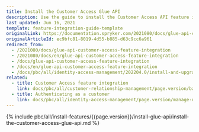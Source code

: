 ```yaml
---
title: Install the Customer Access Glue API
description: Use the guide to install the Customer Access API feature in your project.
last_updated: Jun 16, 2021
template: feature-integration-guide-template
originalLink: https://documentation.spryker.com/2021080/docs/glue-api-customer-access-feature-integration
originalArticleId: ec9bfc81-8019-4d55-b885-d63c9cc6a961
redirect_from:
  - /2021080/docs/glue-api-customer-access-feature-integration
  - /2021080/docs/en/glue-api-customer-access-feature-integration
  - /docs/glue-api-customer-access-feature-integration
  - /docs/en/glue-api-customer-access-feature-integration
  - /docs/pbc/all/identity-access-management/202204.0/install-and-upgrade/install-the-customer-access-glue-api.html
related:
  - title: Customer Access feature integration
    link: docs/pbc/all/customer-relationship-management/page.version/base-shop/install-and-upgrade/install-features/install-the-customer-access-feature.html
  - title: Authenticating as a customer
    link: docs/pbc/all/identity-access-management/page.version/manage-using-glue-api/glue-api-authenticate-as-a-customer.html
---
```


{% include pbc/all/install-features/{{page.version}}/install-glue-api/install-the-customer-access-glue-api.md %} <!-- To edit, see /_includes/pbc/all/install-features/202311.0/install-glue-api/install-the-customer-access-glue-api.md -->
